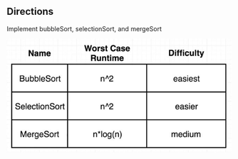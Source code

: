 ## Directions

Implement bubbleSort, selectionSort, and mergeSort

<img src="./sorting.jpg" alt="Sorting Algorithms" />

